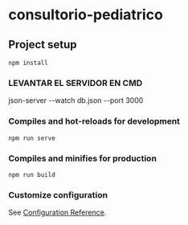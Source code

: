# consultorio-pediatrico

## Project setup
```
npm install
```

### LEVANTAR EL SERVIDOR EN CMD
json-server --watch db.json --port 3000

### Compiles and hot-reloads for development
```
npm run serve
```

### Compiles and minifies for production
```
npm run build
```

### Customize configuration
See [Configuration Reference](https://cli.vuejs.org/config/).
